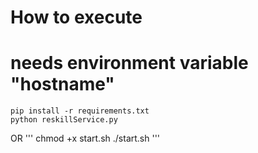 # How to execute 
# needs environment variable "hostname"

```
pip install -r requirements.txt
python reskillService.py
```
OR
'''
chmod +x start.sh
./start.sh
'''